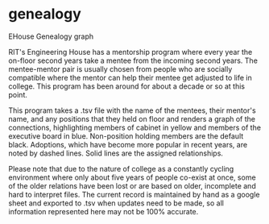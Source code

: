 # genealogy
EHouse Genealogy graph

RIT's Engineering House has a mentorship program where every year
the on-floor second years take a mentee from the incoming second years.
The mentee-mentor pair is usually chosen from people who are socially
compatible where the mentor can help their mentee get adjusted to 
life in college. This program has been around for about a decade or
so at this point.

This program takes a .tsv file with the name of the mentees, their
mentor's name, and any positions that they held on floor and renders
a graph of the connections, highlighting members of cabinet in yellow
and members of the executive board in blue. Non-position holding members
are the default black. Adoptions, which have become more popular in recent
years, are noted by dashed lines. Solid lines are the assigned
relationships.

Please note that due to the nature of college as a constantly cycling
environment where only about five years of people co-exist at once,
some of the older relations have been lost or are based on older,
incomplete and hard to interpret files. The current record is maintained
by hand as a google sheet and exported to .tsv when updates need to
be made, so all information represented here may not be 100% accurate.
